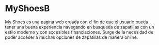 # MyShoesB
My Shoes es una pagina web creada con el fin de que el usuario pueda tener una buena experiencia navegando en busqueda de zapatillas con un estilo moderno y con accesibles financiaciones. Surge de la necesidad de poder acceder a muchas opciones de zapatillas de manera online.
